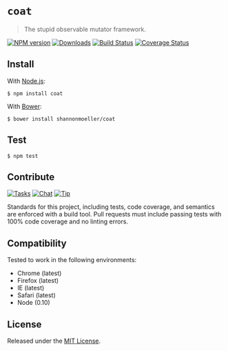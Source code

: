 # `coat`

> The stupid observable mutator framework.

[![NPM version][npm-img]][npm-url] [![Downloads][downloads-img]][npm-url] [![Build Status][travis-img]][travis-url] [![Coverage Status][coveralls-img]][coveralls-url]

## Install

With [Node.js](http://nodejs.org):

    $ npm install coat

With [Bower](http://bower.io):

    $ bower install shannonmoeller/coat

## Test

    $ npm test
    

## Contribute

[![Tasks][waffle-img]][waffle-url] [![Chat][gitter-img]][gitter-url] [![Tip][gittip-img]][gittip-url]

Standards for this project, including tests, code coverage, and semantics are enforced with a build tool. Pull requests must include passing tests with 100% code coverage and no linting errors.

## Compatibility

Tested to work in the following environments:

- Chrome (latest)
- Firefox (latest)
- IE (latest)
- Safari (latest)
- Node (0.10)

## License

Released under the [MIT License](http://www.opensource.org/licenses/mit-license.php).

[coveralls-img]: http://img.shields.io/coveralls/shannonmoeller/coat/master.svg?style=flat-square
[coveralls-url]: https://coveralls.io/r/shannonmoeller/coat
[downloads-img]: http://img.shields.io/npm/dm/coat.svg?style=flat-square
[gitter-img]:    http://img.shields.io/badge/chat-shannonmoeller/coat-blue.svg?style=flat-square
[gitter-url]:    https://gitter.im/shannonmoeller/coat
[gittip-img]:    http://img.shields.io/gittip/shannonmoeller.svg?style=flat-square
[gittip-url]:    https://www.gittip.com/shannonmoeller
[npm-img]:       http://img.shields.io/npm/v/coat.svg?style=flat-square
[npm-url]:       https://npmjs.org/package/coat
[travis-img]:    http://img.shields.io/travis/shannonmoeller/coat.svg?style=flat-square
[travis-url]:    https://travis-ci.org/shannonmoeller/coat
[waffle-img]:    http://img.shields.io/github/issues/shannonmoeller/coat.svg?style=flat-square
[waffle-url]:    http://waffle.io/shannonmoeller/coat

[lodash]:     http://lodash.com/
[mout]:       http://moutjs.com/
[shims]:      https://github.com/es-shims/
[underscore]: http://underscorejs.org/
